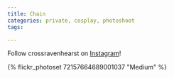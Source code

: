 ```yaml
---
title: Chain
categories: private, cosplay, photoshoot
tags: 

---
```


Follow crossravenhearst on [Instagram](https://www.instagram.com/crossravenhearst)!

{% flickr_photoset 72157664689001037 "Medium" %}